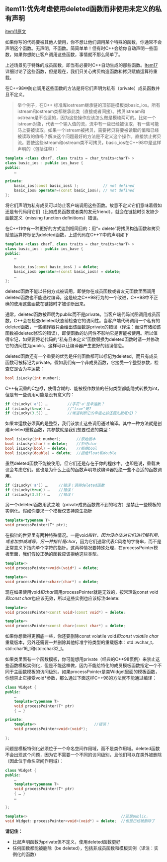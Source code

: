 ## item11:优先考虑使用deleted函数而非使用未定义的私有声明

[item11原文](https://cntransgroup.github.io/EffectiveModernCppChinese/3.MovingToModernCpp/item11.html)

如果你写的代码要被其他人使用，你不想让他们调用某个特殊的函数，你通常不会声明这个函数。无声明，不函数。简简单单！但有时C++会给你自动声明一些函数，如果你想防止客户调用这些函数，事情就不那么简单了。

上述场景见于特殊的成员函数，即当有必要时C++自动生成的那些函数。[Item17](https://cntransgroup.github.io/EffectiveModernCppChinese/3.MovingToModernCpp/item17.html)详细讨论了这些函数，但是现在，我们只关心拷贝构造函数和拷贝赋值运算符重载。

在C++98中防止调用这些函数的方法是将它们声明为私有（private）成员函数并且不定义。
>举个例子，在C++ 标准库iostream继承链的顶部是模板类basic_ios。所有istream和ostream类都继承此类（直接或者间接）。拷贝istream和ostream是不合适的，因为这些操作应该怎么做是模棱两可的。比如一个istream对象，代表一个输入值的流，流中有一些已经被读取，有一些可能马上要被读取。如果一个istream被拷贝，需要拷贝将要被读取的值和已经被读取的值吗？解决这个问题最好的方法是不定义这个操作。直接禁止拷贝流。要使这些istream和ostream类不可拷贝，basic_ios在C++98中是这样声明的（包括注释）：

```C++
template <class charT, class traits = char_traits<charT> >
class basic_ios : public ios_base {
public:
    …

private:
    basic_ios(const basic_ios& );           // not defined
    basic_ios& operator=(const basic_ios&); // not defined
};
```
将它们声明为私有成员可以防止客户端调用这些函数。故意不定义它们意味着假如还是有代码用它们（比如成员函数或者类的友元friend），就会在链接时引发缺少函数定义（missing function definitions）错误。

在C++11中有一种更好的方式达到相同目的：用“= delete”将拷贝构造函数和拷贝赋值运算符标记为deleted函数，上述代码在C++11中的声明如下
```C++
template <class charT, class traits = char_traits<charT> >
class basic_ios : public ios_base {
public:
    …

    basic_ios(const basic_ios& ) = delete;
    basic_ios& operator=(const basic_ios&) = delete;
    …
};
```

deleted函数不能以任何方式被调用，即使你在成员函数或者友元函数里面调用deleted函数也不能通过编译。这是较之C++98行为的一个改进，C++98中不正确的使用这些函数在链接时才被诊断出来。

通常，deleted函数被声明为public而不是private。当客户端代码试图调用成员函数，C++会在检查deleted状态前检查它的访问性。当客户端代码调用一个私有的deleted函数，一些编译器只会给出该函数是private的错误（译注：而没有诸如该函数被deleted修饰的错误），即使函数的访问性不影响它是否能被使用。所以值得牢记，如果要将老代码的“私有且未定义”函数替换为deleted函数时请一并修改它的访问性为public，这样可以让编译器产生更好的错误信息。

deleted函数还有一个重要的优势是任何函数都可以标记为deleted，而只有成员函数可被标记为private。假如我们有一个非成员函数，它接受一个整型参数，检查它是否为幸运数：

```C++
bool isLucky(int number);
```

C++有沉重的C包袱，使得含糊的、能被视作数值的任何类型都能隐式转换为int，但是有一些调用可能是没有意义的：
```C++
if (isLucky('a')) …         //字符'a'是幸运数？
if (isLucky(true)) …        //"true"是?
if (isLucky(3.5)) …         //难道判断它的幸运之前还要先截尾成3？
```

如果幸运数必须真的是整型，我们该禁止这些调用通过编译。其中一种方法就是创建deleted重载函数，其参数就是我们想要过滤的类型：
```C++
bool isLucky(int number);       //原始版本
bool isLucky(char) = delete;    //拒绝char
bool isLucky(bool) = delete;    //拒绝bool
bool isLucky(double) = delete;  //拒绝float和double
```
虽然deleted函数不能被使用，但它们还是存在于你的程序中。也即是说，重载决议会考虑它们。这也是为什么上面的函数声明导致编译器拒绝一些不合适的函数调用。
```C++
if (isLucky('a')) …     //错误！调用deleted函数
if (isLucky(true)) …    //错误！
if (isLucky(3.5f)) …    //错误！
```

另一个deleted函数用武之地（private成员函数做不到的地方）是禁止一些模板的实例化。假如你要求一个模板仅支持原生指针
```C++
template<typename T>
void processPointer(T* ptr);
```

在指针的世界里有两种特殊情况。一是void*指针，因为没办法对它们进行解引用，或者加加减减等。另一种指针是char*，因为它们通常代表C风格的字符串，而不是正常意义下指向单个字符的指针。这两种情况要特殊处理，在processPointer模板里面，我们假设正确的函数应该拒绝这些类型。
```C++
template<>
void processPointer<void>(void*) = delete;

template<>
void processPointer<char>(char*) = delete;
```

现在如果使用void*和char*调用processPointer就是无效的，按常理说const void*和const char*也应该无效，所以这些实例也应该标注delete:
```C++
template<>
void processPointer<const void>(const void*) = delete;

template<>
void processPointer<const char>(const char*) = delete;
```
如果你想做得更彻底一些，你还要删除const volatile void*和const volatile char*重载版本，另外还需要一并删除其他标准字符类型的重载版本：std::wchar_t，std::char16_t和std::char32_t。

如果类里面有一个函数模板，你可能想用private（经典的C++98惯例）来禁止这些函数模板实例化，但是不能这样做，因为不能给特化的成员模板函数指定一个不同于主函数模板的访问级别。如果processPointer是类Widget里面的模板函数， 你想禁止它接受void*参数，那么通过下面这样C++98的方法就不能通过编译：
```C++
class Widget {
public:
    …
    template<typename T>
    void processPointer(T* ptr)
    { … }

private:
    template<>                          //错误！
    void processPointer<void>(void*);
    
};
```
问题是模板特例化必须位于一个命名空间作用域，而不是类作用域。deleted函数不会出现这个问题，因为它不需要一个不同的访问级别，且他们可以在类外被删除（因此位于命名空间作用域）：
```C++
class Widget {
public:
    …
    template<typename T>
    void processPointer(T* ptr)
    { … }
    …

};

template<>                                          //还是public，
void Widget::processPointer<void>(void*) = delete;  //但是已经被删除了
```

**请记住：**
* 比起声明函数为private但不定义，使用deleted函数更好
* 任何函数都能被删除（be deleted），包括非成员函数和模板实例（译注：实例化的函数）
